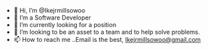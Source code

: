 - 👋 Hi, I’m @Ikejrmillsowoo
- 👀 I’m a Software Developer
- 🌱 I’m currently looking for a position
- 💞️ I’m looking to be an asset to a team and to help solve problems. 
- 📫 How to reach me ..Email is the best, Ikejrmillsowoo@gmail.com

<!---
Ikejrmillsowoo/Ikejrmillsowoo is a ✨ special ✨ repository because its `README.md` (this file) appears on your GitHub profile.
You can click the Preview link to take a look at your changes.
--->
